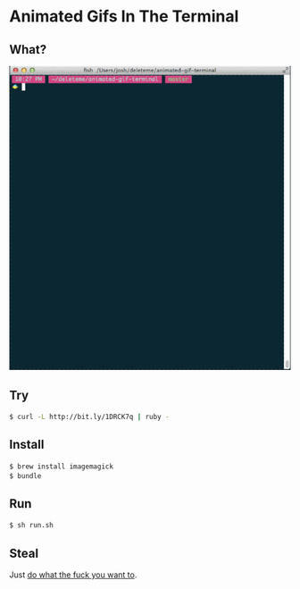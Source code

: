 Animated Gifs In The Terminal
=============================

What?
-----

![screencap](screencap.gif)

Try
---

```sh
$ curl -L http://bit.ly/1DRCK7q | ruby -
```

Install
-------

```sh
$ brew install imagemagick
$ bundle
```

Run
---

```sh
$ sh run.sh
```

Steal
-----

Just [do what the fuck you want to](http://www.wtfpl.net/about/).
